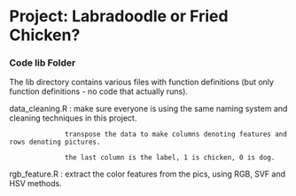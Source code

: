 # Project: Labradoodle or Fried Chicken? 

### Code lib Folder

The lib directory contains various files with function definitions (but only function definitions - no code that actually runs).

data_cleaning.R : make sure everyone is using the same naming system and cleaning techniques in this project.

                  transpose the data to make columns denoting features and rows denoting pictures.
                  
                  the last column is the label, 1 is chicken, 0 is dog.

rgb_feature.R : extract the color features from the pics, using RGB, SVF and HSV methods.

